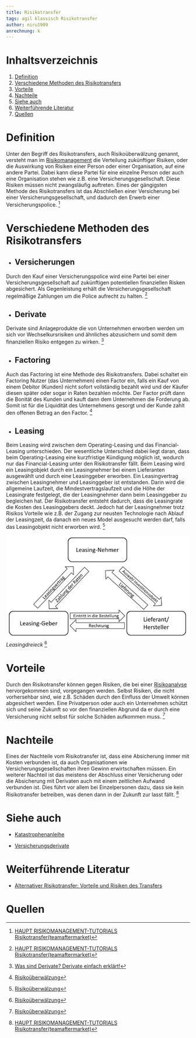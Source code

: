 ```yaml
---
title: Risikotransfer
tags: agil klassisch Risikotransfer
author: niru1999
anrechnung: k
---
```

# Inhaltsverzeichnis
1. [Definition](https://github.com/niru1999/ManagingProjectsSuccessfully.github.io/blob/main/kb/Risikotransfer.md#definition)
2. [Verschiedene Methoden des Risikotransfers](https://github.com/niru1999/ManagingProjectsSuccessfully.github.io/blob/main/kb/Risikotransfer.md#verschiedene-methoden-des-risikotransfers)  
3. [Vorteile](https://github.com/niru1999/ManagingProjectsSuccessfully.github.io/blob/main/kb/Risikotransfer.md#vorteile)
4. [Nachteile](https://github.com/niru1999/ManagingProjectsSuccessfully.github.io/blob/main/kb/Risikotransfer.md#nachteile)
5. [Siehe auch](https://github.com/niru1999/ManagingProjectsSuccessfully.github.io/blob/main/kb/Risikotransfer.md#siehe-auch)
6. [Weiterführende Literatur](https://github.com/niru1999/ManagingProjectsSuccessfully.github.io/blob/main/kb/Risikotransfer.md#weiterf%C3%BChrende-literatur)
7. [Quellen](https://github.com/niru1999/ManagingProjectsSuccessfully.github.io/blob/main/kb/Risikotransfer.md#quellen)

# Definition 
Unter den Begriff des Risikotransfers, auch Risikoüberwälzung genannt, versteht man im [Risikomanagement](https://github.com/jnsdhr/ManagingProjectsSuccessfully.github.io/blob/main/kb/Risikomanagement.md) die Verteilung zukünftiger Risiken, oder die Auswirkung von Risiken einer Person oder einer Organisation, auf eine andere Partei. Dabei kann diese Partei für eine einzelne Person oder auch eine Organisation stehen wie z.B. eine Versicherungsgesellschaft. Diese Risiken müssen nicht zwangsläufig auftreten. Eines der gängigsten Methode des Risikotransfers ist das Abschließen einer Versicherung bei einer Versicherungsgesellschaft, und dadurch den Erwerb einer Versicherungspolice. [^1]


# Verschiedene Methoden des Risikotransfers
* ## Versicherungen
Durch den Kauf einer Versicherungspolice wird eine Partei bei einer Versicherungsgesellschaft auf zukünftigen potentiellen finanziellen Risken abgesichert. Als Gegenleistung erhält die Versicherungsgesellschaft regelmäßige Zahlungen um die Police aufrecht zu halten. [^1]
* ## Derivate
Derivate sind Anlageprodukte die von Unternehmen erworben werden um sich vor Wechselkursrisiken und ähnliches abzusichern und somit dem finanziellen Risiko entgegen zu wirken. [^2]
* ## Factoring
Auch das Factoring ist eine Methode des Risikotransfers. Dabei schaltet ein Factoring Nutzer (das Unternehmen) einen Factor ein, falls ein Kauf von einem Debitor (Kunden) nicht sofort vollständig bezahlt wird und der Käufer diesen später oder sogar in Raten bezahlen möchte. Der Factor prüft dann die Bonität des Kunden und kauft dann dem Unternehmen die Forderung ab. Somit ist für die Liquidität des Unternehmens gesorgt und der Kunde zahlt den offenen Betrag an den Factor. [^3]
* ## Leasing 
Beim Leasing wird zwischen dem Operating-Leasing und das Financial-Leasing unterschieden. Der wesentliche Unterschied dabei liegt daran, dass beim Operating-Leasing eine kurzfristige Kündigung möglich ist, wodurch nur das Financial-Leasing unter den Risikotransfer fällt. Beim Leasing wird ein Leasingobjekt durch ein Leasingnehmer bei einem Lieferanten ausgewählt und durch eine Leasinggeber erworben. Ein Leasingvertrag zwischen Leasingnehmer und Leasinggeber ist entstanden. Darin wird die allgemeine Laufzeit, die Mindestvertragslaufzeit und die Höhe der Leasingrate festgelegt, die der Leasingnehmer dann beim Leasinggeber zu begleichen hat. Der Risikotransfer entsteht dadurch, dass die Leasingrate die Kosten des Leasinggebers deckt. 
Jedoch hat der Leasingnehmer trotz Risikos Vorteile wie z.B. der Zugang zur neusten Technologie nach Ablauf der Leasingzeit, da danach ein neues Model ausgesucht werden darf, falls das Leasingobjekt nicht erworben wird. [^3]

![Beispielabbildung](Risikotransfer/Leasingdreieck.jpg)
*Leasingdreieck* [^3]

# Vorteile
Durch den Risikotransfer können gegen Risiken, die bei einer [Risikoanalyse](https://github.com/CTM-development/ManagingProjectsSuccessfully.github.io/blob/main/kb/Risikoanalyse_und_Visualisierung.md) hervorgekommen sind, vorgegangen werden. Selbst Risiken, die nicht vorhersehbar sind, wie z.B. Schäden durch den Einfluss der Umwelt können abgesichert werden. Eine Privatperson oder auch ein Unternehmen schützt sich und seine Zukunft so vor den finanziellen Abgrund da er durch eine Versicherung nicht selbst für solche Schäden aufkommen muss. [^3]

# Nachteile
Eines der Nachteile vom Risikotransfer ist, dass eine Absicherung immer mit Kosten verbunden ist, da auch Organisationen wie Versicherungsgesellschaften ihren Gewinn erwirtschaften müssen.
Ein weiterer Nachteil ist das meistens der Abschluss einer Versicherung oder die Absicherung mit Derivaten auch mit einem zeitlichen Aufwand verbunden ist. Dies führt vor allem bei Einzelpersonen dazu, dass sie kein Risikotransfer betreiben, was denen dann in der Zukunft zur lasst fällt. [^1]



# Siehe auch

* [Katastrophenanleihe](https://de.wikipedia.org/wiki/Katastrophenanleihe)

* [Versicherungsderivate](https://www.versicherungsmagazin.de/lexikon/versicherungsderivate-1947038.html)

# Weiterführende Literatur

* [Alternativer Risikotransfer: Vorteile und Risiken des Transfers](https://www.bafin.de/SharedDocs/Veroeffentlichungen/DE/Fachartikel/2013/fa_bj_2013_06_alternativer_risikotransfer.html)

# Quellen

[^1]: [HAUPT RISIKOMANAGEMENT-TUTORIALS
Risikotransfer(teamaftermarket)](https://teamaftermarket.com/691-risk-transfer)
[^2]: [Was sind Derivate? Derivate einfach erklärt!](https://www.finanzfluss.de/geldanlage/derivate/)  
[^3]: [Risikoüberwälzung](https://de.wikipedia.org/wiki/Risiko%C3%BCberw%C3%A4lzung)



